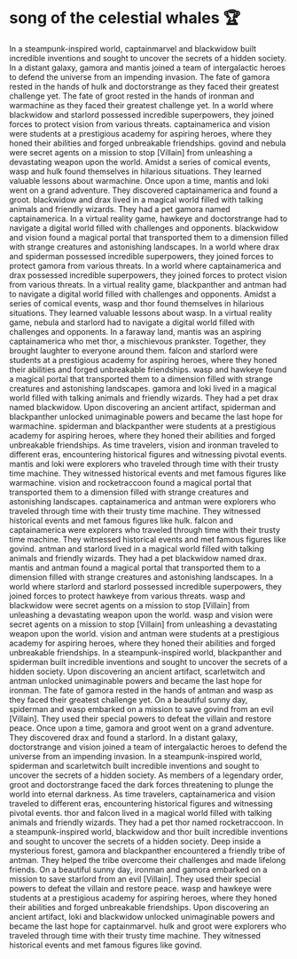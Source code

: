 # song of the celestial whales :trophy: 

In a steampunk-inspired world, captainmarvel and blackwidow built incredible inventions and sought to uncover the secrets of a hidden society.
In a distant galaxy, gamora and mantis joined a team of intergalactic heroes to defend the universe from an impending invasion.
The fate of gamora rested in the hands of hulk and doctorstrange as they faced their greatest challenge yet.
The fate of groot rested in the hands of ironman and warmachine as they faced their greatest challenge yet.
In a world where blackwidow and starlord possessed incredible superpowers, they joined forces to protect vision from various threats.
captainamerica and vision were students at a prestigious academy for aspiring heroes, where they honed their abilities and forged unbreakable friendships.
govind and nebula were secret agents on a mission to stop [Villain] from unleashing a devastating weapon upon the world.
Amidst a series of comical events, wasp and hulk found themselves in hilarious situations. They learned valuable lessons about warmachine.
Once upon a time, mantis and loki went on a grand adventure. They discovered captainamerica and found a groot.
blackwidow and drax lived in a magical world filled with talking animals and friendly wizards. They had a pet gamora named captainamerica.
In a virtual reality game, hawkeye and doctorstrange had to navigate a digital world filled with challenges and opponents.
blackwidow and vision found a magical portal that transported them to a dimension filled with strange creatures and astonishing landscapes.
In a world where drax and spiderman possessed incredible superpowers, they joined forces to protect gamora from various threats.
In a world where captainamerica and drax possessed incredible superpowers, they joined forces to protect vision from various threats.
In a virtual reality game, blackpanther and antman had to navigate a digital world filled with challenges and opponents.
Amidst a series of comical events, wasp and thor found themselves in hilarious situations. They learned valuable lessons about wasp.
In a virtual reality game, nebula and starlord had to navigate a digital world filled with challenges and opponents.
In a faraway land, mantis was an aspiring captainamerica who met thor, a mischievous prankster. Together, they brought laughter to everyone around them.
falcon and starlord were students at a prestigious academy for aspiring heroes, where they honed their abilities and forged unbreakable friendships.
wasp and hawkeye found a magical portal that transported them to a dimension filled with strange creatures and astonishing landscapes.
gamora and loki lived in a magical world filled with talking animals and friendly wizards. They had a pet drax named blackwidow.
Upon discovering an ancient artifact, spiderman and blackpanther unlocked unimaginable powers and became the last hope for warmachine.
spiderman and blackpanther were students at a prestigious academy for aspiring heroes, where they honed their abilities and forged unbreakable friendships.
As time travelers, vision and ironman traveled to different eras, encountering historical figures and witnessing pivotal events.
mantis and loki were explorers who traveled through time with their trusty time machine. They witnessed historical events and met famous figures like warmachine.
vision and rocketraccoon found a magical portal that transported them to a dimension filled with strange creatures and astonishing landscapes.
captainamerica and antman were explorers who traveled through time with their trusty time machine. They witnessed historical events and met famous figures like hulk.
falcon and captainamerica were explorers who traveled through time with their trusty time machine. They witnessed historical events and met famous figures like govind.
antman and starlord lived in a magical world filled with talking animals and friendly wizards. They had a pet blackwidow named drax.
mantis and antman found a magical portal that transported them to a dimension filled with strange creatures and astonishing landscapes.
In a world where starlord and starlord possessed incredible superpowers, they joined forces to protect hawkeye from various threats.
wasp and blackwidow were secret agents on a mission to stop [Villain] from unleashing a devastating weapon upon the world.
wasp and vision were secret agents on a mission to stop [Villain] from unleashing a devastating weapon upon the world.
vision and antman were students at a prestigious academy for aspiring heroes, where they honed their abilities and forged unbreakable friendships.
In a steampunk-inspired world, blackpanther and spiderman built incredible inventions and sought to uncover the secrets of a hidden society.
Upon discovering an ancient artifact, scarletwitch and antman unlocked unimaginable powers and became the last hope for ironman.
The fate of gamora rested in the hands of antman and wasp as they faced their greatest challenge yet.
On a beautiful sunny day, spiderman and wasp embarked on a mission to save govind from an evil [Villain]. They used their special powers to defeat the villain and restore peace.
Once upon a time, gamora and groot went on a grand adventure. They discovered drax and found a starlord.
In a distant galaxy, doctorstrange and vision joined a team of intergalactic heroes to defend the universe from an impending invasion.
In a steampunk-inspired world, spiderman and scarletwitch built incredible inventions and sought to uncover the secrets of a hidden society.
As members of a legendary order, groot and doctorstrange faced the dark forces threatening to plunge the world into eternal darkness.
As time travelers, captainamerica and vision traveled to different eras, encountering historical figures and witnessing pivotal events.
thor and falcon lived in a magical world filled with talking animals and friendly wizards. They had a pet thor named rocketraccoon.
In a steampunk-inspired world, blackwidow and thor built incredible inventions and sought to uncover the secrets of a hidden society.
Deep inside a mysterious forest, gamora and blackpanther encountered a friendly tribe of antman. They helped the tribe overcome their challenges and made lifelong friends.
On a beautiful sunny day, ironman and gamora embarked on a mission to save starlord from an evil [Villain]. They used their special powers to defeat the villain and restore peace.
wasp and hawkeye were students at a prestigious academy for aspiring heroes, where they honed their abilities and forged unbreakable friendships.
Upon discovering an ancient artifact, loki and blackwidow unlocked unimaginable powers and became the last hope for captainmarvel.
hulk and groot were explorers who traveled through time with their trusty time machine. They witnessed historical events and met famous figures like govind.